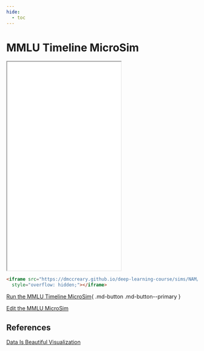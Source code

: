 ```yaml
---
hide:
  - toc
---
```


# MMLU Timeline MicroSim

<iframe src="./main.html" height="550px" scrolling="no"
  style="overflow: hidden;"></iframe>

```html
<iframe src="https://dmccreary.github.io/deep-learning-course/sims/NAM/main.html"  height="550px" scrolling="no"
  style="overflow: hidden;"></iframe>
```

[Run the MMLU Timeline MicroSim](./main.html){ .md-button .md-button--primary }

[Edit the MMLU MicroSim](https://editor.p5js.org/dmccreary/sketches/Ogz0huBU6)


## References

[Data Is Beautiful Visualization](https://informationisbeautiful.net/visualizations/the-rise-of-generative-ai-large-language-models-llms-like-chatgpt/)